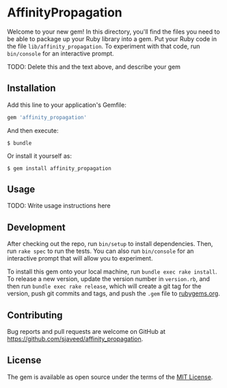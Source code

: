 # AffinityPropagation

Welcome to your new gem! In this directory, you'll find the files you need to be able to package up your Ruby library into a gem. Put your Ruby code in the file `lib/affinity_propagation`. To experiment with that code, run `bin/console` for an interactive prompt.

TODO: Delete this and the text above, and describe your gem

## Installation

Add this line to your application's Gemfile:

```ruby
gem 'affinity_propagation'
```

And then execute:

    $ bundle

Or install it yourself as:

    $ gem install affinity_propagation

## Usage

TODO: Write usage instructions here

## Development

After checking out the repo, run `bin/setup` to install dependencies. Then, run `rake spec` to run the tests. You can also run `bin/console` for an interactive prompt that will allow you to experiment.

To install this gem onto your local machine, run `bundle exec rake install`. To release a new version, update the version number in `version.rb`, and then run `bundle exec rake release`, which will create a git tag for the version, push git commits and tags, and push the `.gem` file to [rubygems.org](https://rubygems.org).

## Contributing

Bug reports and pull requests are welcome on GitHub at https://github.com/sjaveed/affinity_propagation.

## License

The gem is available as open source under the terms of the [MIT License](http://opensource.org/licenses/MIT).
